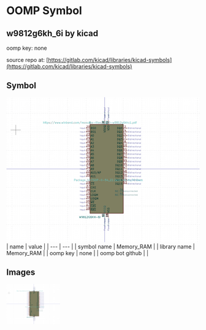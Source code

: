 # OOMP Symbol  
## w9812g6kh_6i  by kicad  
  
oomp key: none  
  
source repo at: [https://gitlab.com/kicad/libraries/kicad-symbols](https://gitlab.com/kicad/libraries/kicad-symbols)  
## Symbol  
  
[![working.png](working_600.png)](working.png)  
| name | value | 
| --- | --- | 
| symbol name | Memory_RAM | 
| library name | Memory_RAM | 
| oomp key | none | 
| oomp bot github |  | 
## Images  
  
[![working.png](working_140.png)](working.png)  
